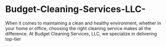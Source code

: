 # Budget-Cleaning-Services-LLC-
When it comes to maintaining a clean and healthy environment, whether in your home or office, choosing the right cleaning service makes all the difference. At Budget Cleaning Services, LLC, we specialize in delivering top-tier
